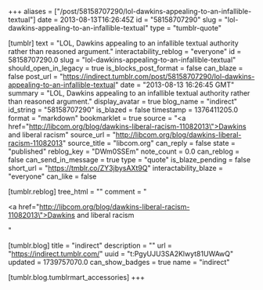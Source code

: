 +++
aliases = ["/post/58158707290/lol-dawkins-appealing-to-an-infallible-textual"]
date = 2013-08-13T16:26:45Z
id = "58158707290"
slug = "lol-dawkins-appealing-to-an-infallible-textual"
type = "tumblr-quote"

[tumblr]
text = "LOL, Dawkins appealing to an infallible textual authority rather than reasoned argument."
interactability_reblog = "everyone"
id = 58158707290.0
slug = "lol-dawkins-appealing-to-an-infallible-textual"
should_open_in_legacy = true
is_blocks_post_format = false
can_blaze = false
post_url = "https://indirect.tumblr.com/post/58158707290/lol-dawkins-appealing-to-an-infallible-textual"
date = "2013-08-13 16:26:45 GMT"
summary = "LOL, Dawkins appealing to an infallible textual authority rather than reasoned argument."
display_avatar = true
blog_name = "indirect"
id_string = "58158707290"
is_blazed = false
timestamp = 1376411205.0
format = "markdown"
bookmarklet = true
source = "<a href=\"http://libcom.org/blog/dawkins-liberal-racism-11082013\">Dawkins and liberal racism</a>"
source_url = "http://libcom.org/blog/dawkins-liberal-racism-11082013"
source_title = "libcom.org"
can_reply = false
state = "published"
reblog_key = "DWm0SSEm"
note_count = 0.0
can_reblog = false
can_send_in_message = true
type = "quote"
is_blaze_pending = false
short_url = "https://tmblr.co/ZY3jbysAXt9Q"
interactability_blaze = "everyone"
can_like = false

[tumblr.reblog]
tree_html = ""
comment = "<p><a href=\"http://libcom.org/blog/dawkins-liberal-racism-11082013\">Dawkins and liberal racism</a></p>"

[tumblr.blog]
title = "indirect"
description = ""
url = "https://indirect.tumblr.com/"
uuid = "t:PgyUJU3SA2Klwyt81UWAwQ"
updated = 1739757070.0
can_show_badges = true
name = "indirect"

[tumblr.blog.tumblrmart_accessories]
+++
